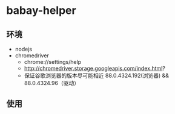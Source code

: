 # babay-helper


## 环境

- nodejs
- chromedriver
  - chrome://settings/help
  - http://chromedriver.storage.googleapis.com/index.html?
  - 保证谷歌浏览器的版本尽可能相近  88.0.4324.192(浏览器) && 88.0.4324.96（驱动）
## 使用
    